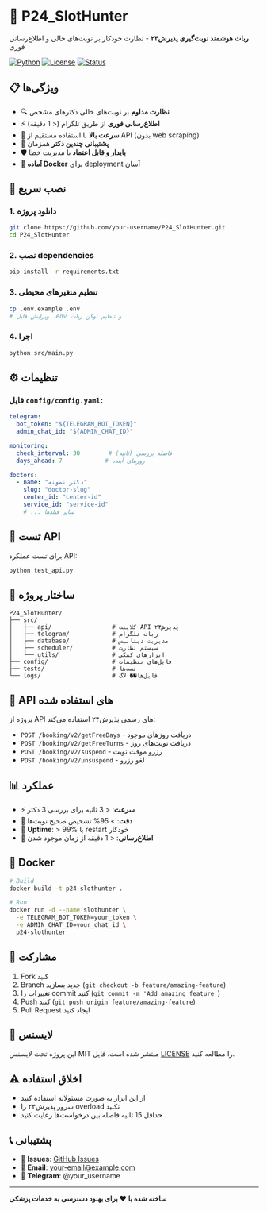 # 🎯 P24_SlotHunter

**ربات هوشمند نوبت‌گیری پذیرش۲۴** - نظارت خودکار بر نوبت‌های خالی و اطلاع‌رسانی فوری

[![Python](https://img.shields.io/badge/Python-3.9+-blue.svg)](https://python.org)
[![License](https://img.shields.io/badge/License-MIT-green.svg)](LICENSE)
[![Status](https://img.shields.io/badge/Status-In%20Development-yellow.svg)]()

## 📋 ویژگی‌ها

- 🔍 **نظارت مداوم** بر نوبت‌های خالی دکترهای مشخص
- ⚡ **اطلاع‌رسانی فوری** از طریق تلگرام (< 1 دقیقه)
- 🚀 **سرعت بالا** با استفاده مستقیم از API (بدون web scraping)
- 👥 **پشتیبانی چندین دکتر** همزمان
- 🛡️ **پایدار و قابل اعتماد** با مدیریت خطا
- 🐳 **آماده Docker** برای deployment آسان

## 🚀 نصب سریع

### 1. دانلود پروژه
```bash
git clone https://github.com/your-username/P24_SlotHunter.git
cd P24_SlotHunter
```

### 2. نصب dependencies
```bash
pip install -r requirements.txt
```

### 3. تنظیم متغیرهای محیطی
```bash
cp .env.example .env
# ویرایش فایل .env و تنظیم توکن ربات
```

### 4. اجرا
```bash
python src/main.py
```

## ⚙️ تنظیمات

### فایل `config/config.yaml`:
```yaml
telegram:
  bot_token: "${TELEGRAM_BOT_TOKEN}"
  admin_chat_id: "${ADMIN_CHAT_ID}"

monitoring:
  check_interval: 30        # فاصله بررسی (ثانیه)
  days_ahead: 7            # روزهای آینده

doctors:
  - name: "دکتر نمونه"
    slug: "doctor-slug"
    center_id: "center-id"
    service_id: "service-id"
    # ... سایر فیلدها
```

## 🧪 تست API

برای تست عملکرد API:
```bash
python test_api.py
```

## 📁 ساختار پروژه

```
P24_SlotHunter/
├── src/
│   ├── api/                 # کلاینت API پذیرش۲۴
│   ├── telegram/            # ربات تلگرام
│   ├── database/            # مدیریت دیتابیس
│   ├── scheduler/           # سیستم نظارت
│   └── utils/               # ابزارهای کمکی
├── config/                  # فایل‌های تنظیمات
├── tests/                   # تست‌ها
└── logs/                    # فایل‌ها�� لاگ
```

## 🔧 API های استفاده شده

پروژه از API های رسمی پذیرش۲۴ استفاده می‌کند:

- `POST /booking/v2/getFreeDays` - دریافت روزهای موجود
- `POST /booking/v2/getFreeTurns` - دریافت نوبت‌های روز
- `POST /booking/v2/suspend` - رزرو موقت نوبت
- `POST /booking/v2/unsuspend` - لغو رزرو

## 📊 عملکرد

- ⚡ **سرعت**: < 3 ثانیه برای بررسی 3 دکتر
- 🎯 **دقت**: > 95% تشخیص صحیح نوبت‌ها
- 🔄 **Uptime**: > 99% با restart خودکار
- 📱 **اطلاع‌رسانی**: < 1 دقیقه از زمان موجود شدن

## 🐳 Docker

```bash
# Build
docker build -t p24-slothunter .

# Run
docker run -d --name slothunter \
  -e TELEGRAM_BOT_TOKEN=your_token \
  -e ADMIN_CHAT_ID=your_chat_id \
  p24-slothunter
```

## 🤝 مشارکت

1. Fork کنید
2. Branch جدید بسازید (`git checkout -b feature/amazing-feature`)
3. تغییرات را commit کنید (`git commit -m 'Add amazing feature'`)
4. Push کنید (`git push origin feature/amazing-feature`)
5. Pull Request ایجاد کنید

## 📄 لایسنس

این پروژه تحت لایسنس MIT منتشر شده است. فایل [LICENSE](LICENSE) را مطالعه کنید.

## ⚠️ اخلاق استفاده

- از این ابزار به صورت مسئولانه استفاده کنید
- سرور پذیرش۲۴ را overload نکنید
- حداقل 15 ثانیه فاصله بین درخواست‌ها رعایت کنید

## 📞 پشتیبانی

- 🐛 **Issues**: [GitHub Issues](https://github.com/your-username/P24_SlotHunter/issues)
- 📧 **Email**: your-email@example.com
- 💬 **Telegram**: @your_username

---

**ساخته شده با ❤️ برای بهبود دسترسی به خدمات پزشکی**
